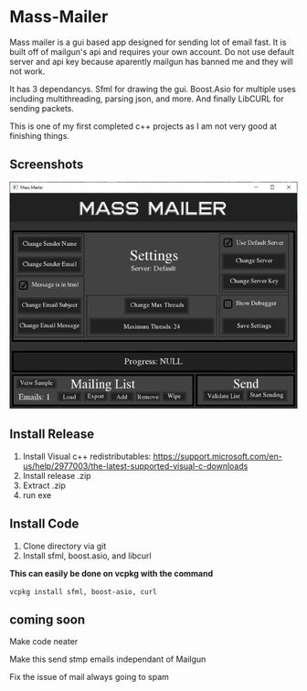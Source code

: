 # Mass-Mailer
Mass mailer is a gui based app designed for sending lot of email fast.
It is built off of mailgun's api and requires your own account. Do not use default server and api key because aparently mailgun has banned me and they will not work.

It has 3 dependancys. Sfml for drawing the gui. Boost.Asio for multiple uses including multithreading, parsing json, and more. And finally LibCURL for sending packets.

This is one of my first completed c++ projects as I am not very good at finishing things.

Screenshots
-----------
![Alt text](Screenshots/Home.JPG?raw=true "Title")

Install Release
---------------
1. Install Visual c++ redistributables: https://support.microsoft.com/en-us/help/2977003/the-latest-supported-visual-c-downloads
2. Install release .zip
3. Extract .zip
4. run exe

Install Code
------------
1. Clone directory via git
2. Install sfml, boost.asio, and libcurl

**This can easily be done on vcpkg with the command**

```vcpkg install sfml, boost-asio, curl```


coming soon
-----------
Make code neater

Make this send stmp emails independant of Mailgun

Fix the issue of mail always going to spam
